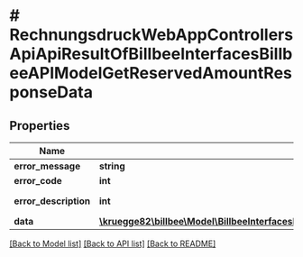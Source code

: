 # # RechnungsdruckWebAppControllersApiApiResultOfBillbeeInterfacesBillbeeAPIModelGetReservedAmountResponseData

## Properties

Name | Type | Description | Notes
------------ | ------------- | ------------- | -------------
**error_message** | **string** |  | [optional]
**error_code** | **int** |  | [optional]
**error_description** | **int** |  | [optional] [readonly]
**data** | [**\kruegge82\billbee\Model\BillbeeInterfacesBillbeeAPIModelGetReservedAmountResponseData**](BillbeeInterfacesBillbeeAPIModelGetReservedAmountResponseData.md) |  | [optional]

[[Back to Model list]](../../README.md#models) [[Back to API list]](../../README.md#endpoints) [[Back to README]](../../README.md)
